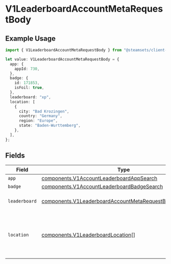 # V1LeaderboardAccountMetaRequestBody

## Example Usage

```typescript
import { V1LeaderboardAccountMetaRequestBody } from "@steamsets/client-ts/models/components";

let value: V1LeaderboardAccountMetaRequestBody = {
  app: {
    appId: 730,
  },
  badge: {
    id: 171853,
    isFoil: true,
  },
  leaderboard: "xp",
  location: [
    {
      city: "Bad Krozingen",
      country: "Germany",
      region: "Europe",
      state: "Baden-Wurttemberg",
    },
  ],
};
```

## Fields

| Field                                                                                                                                  | Type                                                                                                                                   | Required                                                                                                                               | Description                                                                                                                            | Example                                                                                                                                |
| -------------------------------------------------------------------------------------------------------------------------------------- | -------------------------------------------------------------------------------------------------------------------------------------- | -------------------------------------------------------------------------------------------------------------------------------------- | -------------------------------------------------------------------------------------------------------------------------------------- | -------------------------------------------------------------------------------------------------------------------------------------- |
| `app`                                                                                                                                  | [components.V1AccountLeaderboardAppSearch](../../models/components/v1accountleaderboardappsearch.md)                                   | :heavy_minus_sign:                                                                                                                     | N/A                                                                                                                                    |                                                                                                                                        |
| `badge`                                                                                                                                | [components.V1AccountLeaderboardBadgeSearch](../../models/components/v1accountleaderboardbadgesearch.md)                               | :heavy_minus_sign:                                                                                                                     | N/A                                                                                                                                    |                                                                                                                                        |
| `leaderboard`                                                                                                                          | [components.V1LeaderboardAccountMetaRequestBodyLeaderboard](../../models/components/v1leaderboardaccountmetarequestbodyleaderboard.md) | :heavy_check_mark:                                                                                                                     | The leaderboard to get                                                                                                                 | xp                                                                                                                                     |
| `location`                                                                                                                             | [components.V1LeaderboardLocation](../../models/components/v1leaderboardlocation.md)[]                                                 | :heavy_minus_sign:                                                                                                                     | The location(s)to get the leaderboard for, otherwise global                                                                            |                                                                                                                                        |